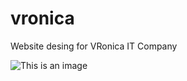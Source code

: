 # vronica
Website desing for VRonica IT Company

![This is an image](https://github.com/andrewberewkin2001/vronica/blob/master/assets/screenshot.png)
